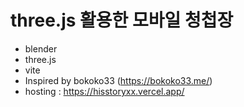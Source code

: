 # three.js 활용한 모바일 청첩장

- blender
- three.js
- vite
- Inspired by bokoko33 (https://bokoko33.me/)
- hosting : https://hisstoryxx.vercel.app/
  
